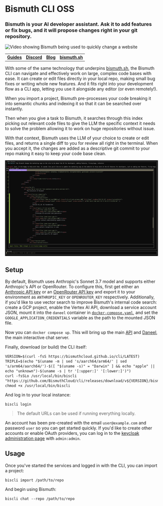 # Bismuth CLI OSS

### Bismuth is your AI developer assistant. Ask it to add features or fix bugs, and it will propose changes right in your git repository.

![Video showing Bismuth being used to quickly change a website](/_doc/demo.gif)

<div align="center">
<table>
<tbody>
<td align="center">
<a href="" target="_blank"><strong>Guides</strong></a>
</td>
<td align="center">
<a href="https://discord.gg/bismuthai" target="_blank"><strong>Discord</strong></a>
</td>
<td align="center">
<a href="https://blog.bismuth.sh/" target="_blank"><strong>Blog</strong></a>
</td>
<td align="center">
<a href="https://bismuth.sh" target="_blank"><strong>bismuth.sh</strong></a>
</td>
</tbody>
</table>
</div>

With some of the same technology that underpins [bismuth.sh](https://bismuth.sh), the Bismuth CLI can navigate and effectively work on large, complex code bases with ease.
It can create or edit files directly in your local repo, making small bug fixes or writing whole new features.
And it fits right into your development flow as a CLI app, letting you use it alongside any editor (or even remotely!).

When you import a project, Bismuth pre-processes your code breaking it into semantic chunks and indexing it so that it can be searched over instantly.

Then when you give a task to Bismuth, it searches through this index picking out relevant code files to give the LLM the specific context it needs to solve the problem allowing it to work on huge repositories without issue.

With that context, Bismuth uses the LLM of your choice to create or edit files, and returns a single diff to you for review all right in the terminal. When you accept it, the changes are added as a descriptive git commit to your repo making it easy to keep your code base clean.

![diff showing a change Bismuth is proposing](/_doc/diff.png)

## Setup
By default, Bismuth uses Anthropic's Sonnet 3.7 model and supports either Anthropic's API or OpenRouter.
To configure this, first get either an [Anthropic API key](https://console.anthropic.com/settings/keys) or an [OpenRouter API key](https://openrouter.ai/settings/keys) and export it to your environment as `ANTHROPIC_KEY` or `OPENROUTER_KEY` respectively.
Additionally, if you'd like to use vector search to improve Bismuth's internal code search: create a GCP project, enable the Vertex AI API, download a service account JSON, mount it into the `daneel` container in [`docker-compose.yaml`](./docker-compose.yaml), and set the `GOOGLE_APPLICATION_CREDENTIALS` variable as the path to the mounted JSON file.

Now you can `docker compose up`. This will bring up the main [API](/api) and [Daneel](/daneel), the main interactive chat server.

Finally, download (or build) the CLI itself:

```
VERSION=$(curl -fsS https://bismuthcloud.github.io/cli/LATEST)
TRIPLE=$(echo "$(uname -m | sed 's/aarch64/arm64/' | sed 's/arm64/aarch64/')-$([ "$(uname -s)" = "Darwin" ] && echo "apple" || echo "unknown")-$(uname -s | tr '[:upper:]' '[:lower:]')")
curl -fsSLo /usr/local/bin/biscli "https://github.com/BismuthCloud/cli/releases/download/v${VERSION}/bismuthcli.${TRIPLE}"
chmod +x /usr/local/bin/biscli
```

And log in to your local instance:

```
biscli login
```

> The default URLs can be used if running everything locally.

An account has been pre-created with the email `user@example.com` and password `user` so you can get started quickly.
If you'd like to create other accounts or enable OAuth providers, you can log in to the [keycloak administration page](http://localhost:8543) with `admin:admin`.

## Usage
Once you've started the services and logged in with the CLI, you can import a project:

```
biscli import /path/to/repo
```

And begin using Bismuth:

```
biscli chat --repo /path/to/repo
```
